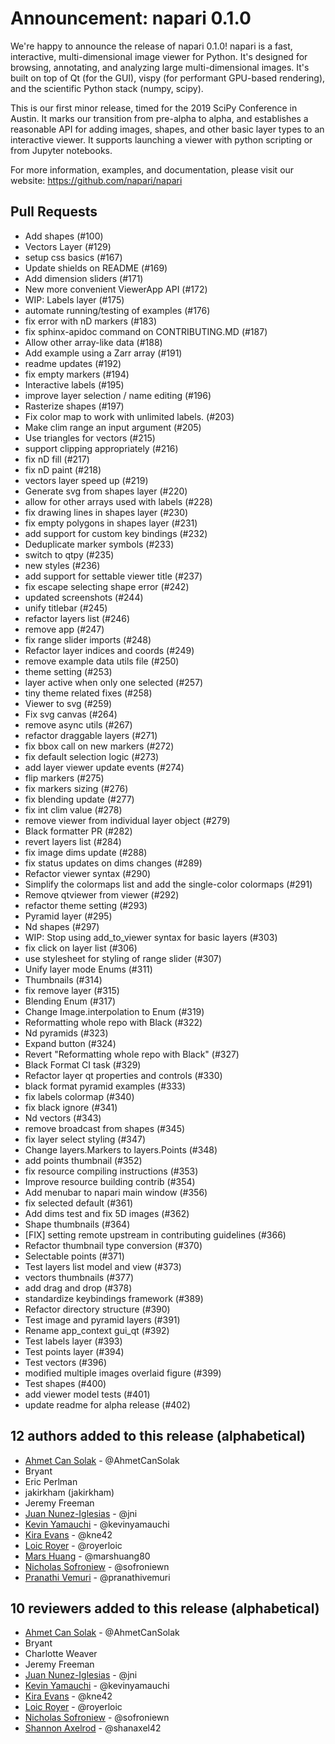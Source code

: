 # Announcement: napari 0.1.0

We're happy to announce the release of napari 0.1.0! napari is a fast, interactive, multi-dimensional image viewer for Python. It's designed for browsing, annotating, and analyzing large multi-dimensional images. It's built on top of Qt (for the GUI), vispy (for performant GPU-based rendering), and the scientific Python stack (numpy, scipy).

This is our first minor release, timed for the 2019 SciPy Conference in Austin. It marks our transition from pre-alpha to alpha, and establishes a reasonable API for adding images, shapes, and other basic layer types to an interactive viewer. It supports launching a viewer with python scripting or from Jupyter notebooks.

For more information, examples, and documentation, please visit our website: https://github.com/napari/napari

## Pull Requests
- Add shapes (#100)
- Vectors Layer (#129)
- setup css basics (#167)
- Update shields on README (#169)
- Add dimension sliders (#171)
- New more convenient ViewerApp API (#172)
- WIP: Labels layer (#175)
- automate running/testing of examples (#176)
- fix error with nD markers (#183)
- fix sphinx-apidoc command on CONTRIBUTING.MD (#187)
- Allow other array-like data (#188)
- Add example using a Zarr array (#191)
- readme updates (#192)
- fix empty markers (#194)
- Interactive labels (#195)
- improve layer selection / name editing (#196)
- Rasterize shapes (#197)
- Fix color map to work with unlimited labels. (#203)
- Make clim range an input argument (#205)
- Use triangles for vectors (#215)
- support clipping appropriately (#216)
- fix nD fill (#217)
- fix nD paint (#218)
- vectors layer speed up (#219)
- Generate svg from shapes layer (#220)
- allow for other arrays used with labels (#228)
- fix drawing lines in shapes layer (#230)
- fix empty polygons in shapes layer (#231)
- add support for custom key bindings (#232)
- Deduplicate marker symbols (#233)
- switch to qtpy (#235)
- new styles (#236)
- add support for settable viewer title (#237)
- fix escape selecting shape error (#242)
- updated screenshots (#244)
- unify titlebar (#245)
- refactor layers list (#246)
- remove app (#247)
- fix range slider imports (#248)
- Refactor layer indices and coords (#249)
- remove example data utils file (#250)
- theme setting (#253)
- layer active when only one selected (#257)
- tiny theme related fixes (#258)
- Viewer to svg (#259)
- Fix svg canvas (#264)
- remove async utils (#267)
- refactor draggable layers (#271)
- fix bbox call on new markers (#272)
- fix default selection logic (#273)
- add layer viewer update events (#274)
- flip markers (#275)
- fix markers sizing (#276)
- fix blending update (#277)
- fix int clim value (#278)
- remove viewer from individual layer object (#279)
- Black formatter PR (#282)
- revert layers list (#284)
- fix image dims update (#288)
- fix status updates on dims changes (#289)
- Refactor viewer syntax (#290)
- Simplify the colormaps list and add the single-color colormaps (#291)
- Remove qtviewer from viewer (#292)
- refactor theme setting (#293)
- Pyramid layer (#295)
- Nd shapes (#297)
- WIP: Stop using add_to_viewer syntax for basic layers (#303)
- fix click on layer list (#306)
- use stylesheet for styling of range slider (#307)
- Unify layer mode Enums (#311)
- Thumbnails (#314)
- fix remove layer (#315)
- Blending Enum (#317)
- Change Image.interpolation to Enum (#319)
- Reformatting whole repo with Black (#322)
- Nd pyramids (#323)
- Expand button (#324)
- Revert "Reformatting whole repo with Black" (#327)
- Black Format CI task (#329)
- Refactor layer qt properties and controls (#330)
- black format pyramid examples (#333)
- fix labels colormap (#340)
- fix black ignore (#341)
- Nd vectors (#343)
- remove broadcast from shapes (#345)
- fix layer select styling (#347)
- Change layers.Markers to layers.Points (#348)
- add points thumbnail (#352)
- fix resource compiling instructions (#353)
- Improve resource building contrib (#354)
- Add menubar to napari main window (#356)
- fix selected default (#361)
- Add dims test and fix 5D images (#362)
- Shape thumbnails (#364)
- [FIX] setting remote upstream in contributing guidelines  (#366)
- Refactor thumbnail type conversion (#370)
- Selectable points (#371)
- Test layers list model and view (#373)
- vectors thumbnails (#377)
- add drag and drop (#378)
- standardize keybindings framework (#389)
- Refactor directory structure (#390)
- Test image and pyramid layers (#391)
- Rename app_context gui_qt (#392)
- Test labels layer (#393)
- Test points layer (#394)
- Test vectors (#396)
- modified multiple images overlaid figure (#399)
- Test shapes (#400)
- add viewer model tests (#401)
- update readme for alpha release (#402)

## 12 authors added to this release (alphabetical)
- [Ahmet Can Solak](https://github.com/napari/napari/commits?author=AhmetCanSolak) - @AhmetCanSolak
- Bryant
- Eric Perlman
- jakirkham (jakirkham)
- Jeremy Freeman
- [Juan Nunez-Iglesias](https://github.com/napari/napari/commits?author=jni) - @jni
- [Kevin Yamauchi](https://github.com/napari/napari/commits?author=kevinyamauchi) - @kevinyamauchi
- [Kira Evans](https://github.com/napari/napari/commits?author=kne42) - @kne42
- [Loic Royer](https://github.com/napari/napari/commits?author=royerloic) - @royerloic
- [Mars Huang](https://github.com/napari/napari/commits?author=marshuang80) - @marshuang80
- [Nicholas Sofroniew](https://github.com/napari/napari/commits?author=sofroniewn) - @sofroniewn
- [Pranathi Vemuri](https://github.com/napari/napari/commits?author=pranathivemuri) - @pranathivemuri

## 10 reviewers added to this release (alphabetical)
- [Ahmet Can Solak](https://github.com/napari/napari/commits?author=AhmetCanSolak) - @AhmetCanSolak
- Bryant
- Charlotte Weaver
- Jeremy Freeman
- [Juan Nunez-Iglesias](https://github.com/napari/napari/commits?author=jni) - @jni
- [Kevin Yamauchi](https://github.com/napari/napari/commits?author=kevinyamauchi) - @kevinyamauchi
- [Kira Evans](https://github.com/napari/napari/commits?author=kne42) - @kne42
- [Loic Royer](https://github.com/napari/napari/commits?author=royerloic) - @royerloic
- [Nicholas Sofroniew](https://github.com/napari/napari/commits?author=sofroniewn) - @sofroniewn
- [Shannon Axelrod](https://github.com/napari/napari/commits?author=shanaxel42) - @shanaxel42
